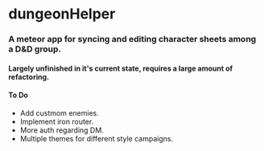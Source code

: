 # dungeonHelper
### A meteor app for syncing and editing character sheets among a D&D group.
#### Largely unfinished in it's current state, requires a large amount of refactoring.

#### To Do
* Add custmom enemies.
* Implement iron router.
* More auth regarding DM.
* Multiple themes for different style campaigns.
